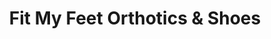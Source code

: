---
title: "Fit My Feet Orthotics & Shoes"
url: /mitchell/fit-my-feet-orthotics-and-shoes/
shop: shoes
---